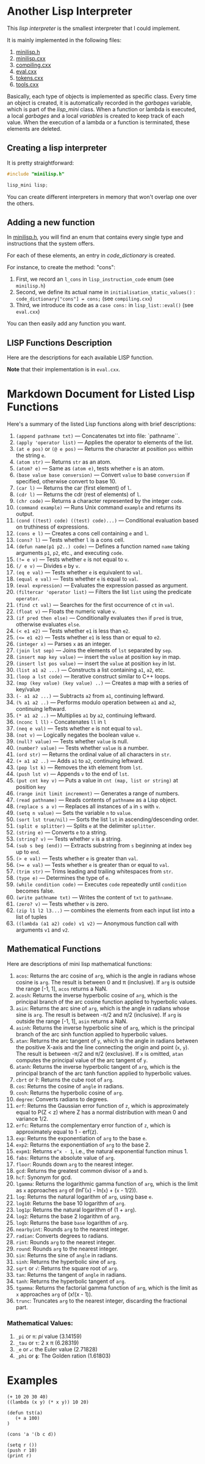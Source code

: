 # Another Lisp Interpreter

This _lisp interpreter_ is the smallest interpreter that I could implement.

It is mainly implemented in the following files:

1. [minilisp.h](https://github.com/naver/lispe/tree/master/editor/include/minilisp.h)
1. [minilisp.cxx](https://github.com/naver/lispe/tree/master/editor/src/minilisp.cxx)
1. [compiling.cxx](https://github.com/naver/lispe/tree/master/editor/src/compiling.cxx)
1. [eval.cxx](https://github.com/naver/lispe/tree/master/editor/src/eval.cxx)
1. [tokens.cxx](https://github.com/naver/lispe/tree/master/editor/src/tokens.cxx)
1. [tools.cxx](https://github.com/naver/lispe/tree/master/editor/src/tools.cxx)

Basically, each type of objects is implemented as specific class.
Every time an object is created, it is automatically recorded in the _garbages_ variable, which is part of the *lisp_mini* class.
When a function or lambda is executed, a local _garbages_ and a local _variables_ is created to keep track of each value.
When the execution of a lambda or a function is terminated, these elements are deleted.

## Creating a lisp interpreter

It is pretty straightforward:

```C++
#include "minilisp.h"

lisp_mini lisp;
```

You can create different interpreters in memory that won't overlap one over the others.

## Adding a new function

In [minilisp.h](https://github.com/naver/lispe/tree/master/editor/include/minilisp.h), you will find an enum that contains every single type and instructions that the system offers.

For each of these elements, an entry in *code_dictionary* is created.

For instance, to create the method: "cons":

1. First, we record an `l_cons` in `lisp_instruction_code` enum (see `minilisp.h`)
1. Second, we define its actual name in `initialisation_static_values()` : `code_dictionary["cons"] = cons;` (see `compiling.cxx`)
1. Third, we introduce its code as a `case cons:` in `lisp_list::eval()` (see `eval.cxx`)

You can then easily add any function you want.

## LISP Functions Description

Here are the descriptions for each available LISP function.

**Note** that their implementation is in `eval.cxx`.

# Markdown Document for Listed Lisp Functions

Here's a summary of the listed Lisp functions along with brief descriptions:

1. `(append pathname txt)` — Concatenates txt into file: `pathname``.
1. `(apply 'operator list)` — Applies the operator to elements of the list.
1. `(at e pos)` or `(@ e pos)` — Returns the character at position `pos` within the string `e`.
1. `(atom str)` — Returns `str` as an atom.
1. `(atom? e)` — Same as `(atom e)`, tests whether `e` is an atom.
1. `(base value base conversion)` — Convert `value` to base `conversion` if specified, otherwise convert to base 10.
1. `(car l)` — Returns the car (first element) of  `l`.
1. `(cdr l)` — Returns the cdr (rest of elements) of  `l`.
1. `(chr code)` — Returns a character represented by the integer `code`.
1. `(command example)` — Runs Unix command `example` and returns its output.
1. `(cond ((test) code) ((test) code)...)` — Conditional evaluation based on truthiness of expressions.
1. `(cons e l)` — Creates a cons cell containing `e` and `l`.
1. `(cons? l)` — Tests whether `l` is a cons cell.
1. `(defun name(p1 p2..) code)` — Defines a function named `name` taking arguments `p1`, `p2`, etc., and executing `code`.
1. `(!= e v)` — Tests whether `e` is not equal to `v`.
1. `(/ e v)` — Divides `e` by `v`.
1. `(eq e val)` — Tests whether `e` is equivalent to `val`.
1. `(equal e val)` — Tests whether `e` is equal to `val`.
1. `(eval expression)` — Evaluates the expression passed as argument.
1. `(filtercar 'operator list)` — Filters the list `list` using the predicate `operator`.
1. `(find ct val)` — Searches for the first occurrence of `ct` in `val`.
1. `(float v)` — Floats the numeric value `v`.
1. `(if pred then else)` — Conditionally evaluates `then` if `pred` is true, otherwise evaluates `else`.
1. `(< e1 e2)` — Tests whether `e1` is less than `e2`.
1. `(<= e1 e2)` — Tests whether `e1` is less than or equal to `e2`.
1. `(integer x)` — Parses `x` as an integer.
1. `(join lst sep)` — Joins the elements of `lst` separated by `sep`.
1. `(insert map key value)` — insert the `value` at position `key` in map.
1. `(insert lst pos value)` — insert the `value` at position `key` in lst.
1. `(list a1 a2 ...)` — Constructs a list containing `a1`, `a2`, etc.
1. `(loop a lst code)` — Iterative construct similar to C++ loops.
1. `(map (key value) (key value) ..)` — Creates a map with a series of key/value
1. `(- a1 a2 ...)` — Subtracts `a2` from `a1`, continuing leftward.
1. `(% a1 a2 ..)` — Performs modulo operation between `a1` and `a2`, continuing leftward.
1. `(* a1 a2 ..)` — Multiplies `a1` by `a2`, continuing leftward.
1. `(nconc l ll)` - Concatenates `ll` in `l`
1. `(neq e val)` — Tests whether `e` is not equal to `val`.
1. `(not v)` — Logically negates the boolean value `v`.
1. `(null? value)` — Tests whether `value` is null.
1. `(number? value)` — Tests whether `value` is a number.
1. `(ord str)` — Returns the ordinal value of all characters in `str`.
1. `(+ a1 a2 ..)` — Adds `a1` to `a2`, continuing leftward.
1. `(pop lst k)` — Removes the `k`th element from `lst`.
1. `(push lst v)` — Appends `v` to the end of `lst`.
1. `(put cnt key v)` — Puts a value in `cnt (map, list or string)` at position `key`
1. `(range init limit increment)` — Generates a range of numbers.
1. `(read pathname)` — Reads contents of `pathname` as a Lisp object.
1. `(replace s a v)` — Replaces all instances of `a` in `s` with `v`.
1. `(setq n value)` — Sets the variable `n` to `value`.
1. `(sort lst true/nil)` — Sorts the list `lst` in ascending/descending order.
1. `(split e splitter)` — Splits `e` at the delimiter `splitter`.
1. `(string e)` — Converts `e` to a string.
1. `(string? v)` — Tests whether `v` is a string.
1. `(sub s beg (end))` — Extracts substring from `s` beginning at index `beg` up to `end`.
1. `(> e val)` — Tests whether `e` is greater than `val`.
1. `(>= e val)` — Tests whether `e` is greater than or equal to `val`.
1. `(trim str)` — Trims leading and trailing whitespaces from `str`.
1. `(type e)` — Determines the type of `e`.
1. `(while condition code)` — Executes `code` repeatedly until `condition` becomes false.
1. `(write pathname txt)` — Writes the content of `txt` to `pathname`.
1. `(zero? v)` — Tests whether `v` is zero.
1. `(zip l1 l2 l3...)` — combines the elements from each input list into a list of tuples
1. `((lambda (a1 a2) code) v1 v2)` — Anonymous function call with arguments `v1` and `v2`.


## Mathematical Functions

Here are descriptions of mini lisp mathematical functions:

1. `acos`: Returns the arc cosine of `arg`, which is the angle in radians whose cosine is `arg`. The result is between 0 and π (inclusive). If `arg` is outside the range [-1, 1], `acos` returns a NaN.
1. `acosh`: Returns the inverse hyperbolic cosine of `arg`, which is the principal branch of the arc cosine function applied to hyperbolic values.
1. `asin`: Returns the arc sine of `arg`, which is the angle in radians whose sine is `arg`. The result is between -π/2 and π/2 (inclusive). If `arg` is outside the range [-1, 1], `asin` returns a NaN.
1. `asinh`: Returns the inverse hyperbolic sine of `arg`, which is the principal branch of the arc sinh function applied to hyperbolic values.
1. `atan`: Returns the arc tangent of `y`, which is the angle in radians between the positive X-axis and the line connecting the origin and point (`x`, `y`). The result is between -π/2 and π/2 (exclusive). If `x` is omitted, `atan` computes the principal value of the arc tangent of `y`.
1. `atanh`: Returns the inverse hyperbolic tangent of `arg`, which is the principal branch of the arc tanh function applied to hyperbolic values.
1. `cbrt` or `∛`: Returns the cube root of `arg`.
1. `cos`: Returns the cosine of `angle` in radians.
1. `cosh`: Returns the hyperbolic cosine of `arg`.
1. `degree`: Converts radians to degrees.
1. `erf`: Returns the Gaussian error function of `z`, which is approximately equal to P(Z < z) where Z has a normal distribution with mean 0 and variance 1/2.
1. `erfc`: Returns the complementary error function of `z`, which is approximately equal to 1 - erf(z).
1. `exp`: Returns the exponentiation of `arg` to the base `e`.
1. `exp2`: Returns the exponentiation of `arg` to the base 2.
1. `expm1`: Returns `e^x - 1`, i.e., the natural exponential function minus 1.
1. `fabs`: Returns the absolute value of `arg`.
1. `floor`: Rounds down `arg` to the nearest integer.
1. `gcd`: Returns the greatest common divisor of `a` and `b`.
1. `hcf`: Synonym for gcd.
1. `lgamma`: Returns the logarithmic gamma function of `arg`, which is the limit as `x` approaches `arg` of (lnΓ(`x`) - ln(`x`) + (`x` - 1/2)).
1. `log`: Returns the natural logarithm of `arg`, using base `e`.
1. `log10`: Returns the base 10 logarithm of `arg`.
1. `log1p`: Returns the natural logarithm of (1 + `arg`).
1. `log2`: Returns the base 2 logarithm of `arg`.
1. `logb`: Returns the base `base` logarithm of `arg`.
1. `nearbyint`: Rounds `arg` to the nearest integer.
1. `radian`: Converts degrees to radians.
1. `rint`: Rounds `arg` to the nearest integer.
1. `round`: Rounds `arg` to the nearest integer.
1. `sin`: Returns the sine of `angle` in radians.
1. `sinh`: Returns the hyperbolic sine of `arg`.
1. `sqrt` or `√`: Returns the square root of `arg`.
1. `tan`: Returns the tangent of `angle` in radians.
1. `tanh`: Returns the hyperbolic tangent of `arg`.
1. `tgamma`: Returns the factorial gamma function of `arg`, which is the limit as `x` approaches `arg` of (x!(x - 1)).
1. `trunc`: Truncates `arg` to the nearest integer, discarding the fractional part.


### Mathematical Values:

1. `_pi` or `π`: _pi_ value (3.14159)
1. `_tau` or `τ`: 2 x π (6.28319)
1. `_e` or `ℯ`: the Euler value (2.71828)
1. `_phi` or `ϕ`: The Golden ration (1.61803)

# Examples

```Lisp
(+ 10 20 30 40)
((lambda (x y) (* x y)) 10 20)

(defun tst(a)
   (+ a 100)
)

(cons 'a '(b c d))

(setq r ())
(push r 10)
(print r)
```

